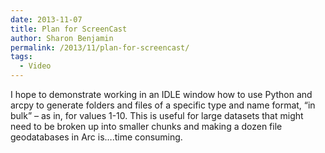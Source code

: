 ```yaml
---
date: 2013-11-07
title: Plan for ScreenCast
author: Sharon Benjamin
permalink: /2013/11/plan-for-screencast/
tags:
  - Video
---
```

I hope to demonstrate working in an IDLE window how to use Python and arcpy to generate folders and files of a specific type and name format, &#8220;in bulk&#8221; &#8211; as in, for values 1-10. This is useful for large datasets that might need to be broken up into smaller chunks and making a dozen file geodatabases in Arc is&#8230;.time consuming.
